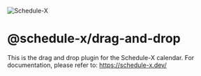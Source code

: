 ![Schedule-X](https://schedule-x.s3.eu-west-1.amazonaws.com/schedule-x-logo.png)

# @schedule-x/drag-and-drop

This is the drag and drop plugin for the Schedule-X calendar. For documentation, please refer to: https://schedule-x.dev/
